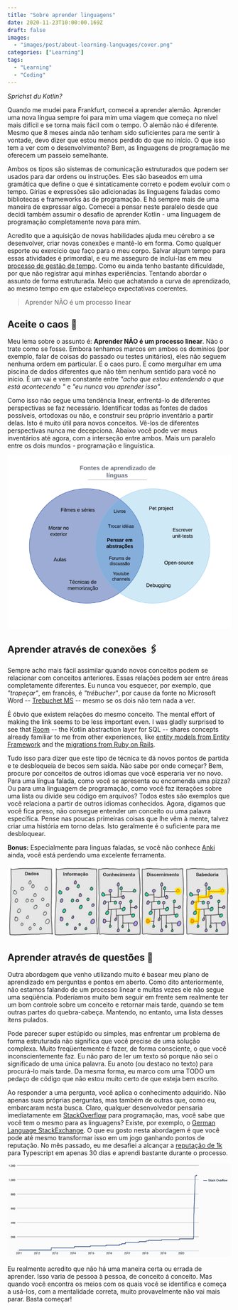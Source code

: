 ```yaml
---
title: "Sobre aprender linguagens"
date: 2020-11-23T10:00:00.169Z
draft: false
images:
  - "images/post/about-learning-languages/cover.png"
categories: ["Learning"]
tags:
  - "Learning"
  - "Coding"
---
```


_Sprichst du Kotlin?_

Quando me mudei para Frankfurt, comecei a aprender alemão. Aprender uma nova língua sempre foi para mim uma viagem que começa no nível mais difícil e se torna mais fácil com o tempo. O alemão não é diferente. Mesmo que 8 meses ainda não tenham sido suficientes para me sentir à vontade, devo dizer que estou menos perdido do que no início.
O que isso tem a ver com o desenvolvimento? Bem, as linguagens de programação me oferecem um passeio semelhante.

Ambos os tipos são sistemas de comunicação estruturados que podem ser usados para dar ordens ou instruções. Eles são baseados em uma gramática que define o que é sintaticamente correto e podem evoluir com o tempo. Gírias e expressões são adicionadas às linguagens faladas como bibliotecas e frameworks às de programação. E há sempre mais de uma maneira de expressar algo. Comecei a pensar neste paralelo desde que decidi também assumir o desafio de aprender Kotlin - uma linguagem de programação completamente nova para mim.

Acredito que a aquisição de novas habilidades ajuda meu cérebro a se desenvolver, criar novas conexões e mantê-lo em forma. Como qualquer esporte ou exercício que faço para o meu corpo. Salvar algum tempo para essas atividades é primordial, e eu me asseguro de incluí-las em meu [processo de gestão de tempo](/posts/time-management-for-leaders/). Como eu ainda tenho bastante dificuldade, por que não registrar aqui minhas experiências. Tentando abordar o assunto de forma estruturada. Meio que achatando a curva de aprendizado, ao mesmo tempo em que estabeleço expectativas coerentes.

> Aprender NÃO é um processo linear

## Aceite o caos 🤯

Meu lema sobre o assunto é: **Aprender NÃO é um processo linear**. Não o trate como se fosse. Embora tenhamos marcos em ambos os domínios (por exemplo, falar de coisas do passado ou testes unitários), eles não seguem nenhuma ordem em particular. É o caos puro. É como mergulhar em uma piscina de dados diferentes que não têm nenhum sentido para você no início. É um vai e vem constante entre _"acho que estou entendendo o que está acontecendo "_ e _"eu nunca vou aprender isso"_.

Como isso não segue uma tendência linear, enfrentá-lo de diferentes perspectivas se faz necessário. Identificar todas as fontes de dados possíveis, ortodoxas ou não, e construir seu próprio inventário a partir delas. Isto é muito útil para novos conceitos. Vê-los de diferentes perspectivas nunca me decepciona. Abaixo você pode ver meus inventários até agora, com a interseção entre ambos. Mais um paralelo entre os dois mundos - programação e linguística.

![Fontes de aprendizado e suas intersecções](learning-venn-pt.png "Fontes de aprendizado e suas intersecções")

## Aprender através de conexões 🖇️

Sempre acho mais fácil assimilar quando novos conceitos podem se relacionar com conceitos anteriores. Essas relações podem ser entre áreas completamente diferentes. Eu nunca vou esquecer, por exemplo, que _"tropeçar"_, em francês, é _"trébucher"_, por cause da fonte no Microsoft Word -- [Trebuchet MS](https://docs.microsoft.com/en-us/typography/font-list/trebuchet-ms) -- mesmo se os dois não tem nada a ver.

É óbvio que existem relações do mesmo conceito. The mental effort of making the link seems to be less important even. I was gladly surprised to see that [Room](https://developer.android.com/topic/libraries/architecture/room) -- the Kotlin abstraction layer for SQL -- shares concepts already familiar to me from other experiences, like [entity models from Entity Framework](https://docs.microsoft.com/en-us/ef/) and the [migrations from Ruby on Rails](https://guides.rubyonrails.org/v3.2/migrations.html).

Tudo isso para dizer que este tipo de técnica te dá novos pontos de partida e te desbloqueia de becos sem saída. Não sabe por onde começar? Bem, procure por conceitos de outros idiomas que você esperaria ver no novo. Para uma língua falada, como você se apresenta ou encomenda uma pizza? Ou para uma linguagem de programação, como você faz iterações sobre uma lista ou divide seu código em arquivos? Todos estes são exemplos que você relaciona a partir de outros idiomas conhecidos. Agora, digamos que você fica preso, não consegue entender um conceito ou uma palavra específica. Pense nas poucas primeiras coisas que lhe vêm à mente, talvez criar uma história em torno delas. Isto geralmente é o suficiente para me desbloquear.

**Bonus:** Especialmente para linguas faladas, se você não conhece [Anki](https://apps.ankiweb.net/) ainda, você está perdendo uma excelente ferramenta.

![Adaptado da pirâmide DIKW de @gapingvoid](dikw-pt.jpeg "Adaptado da pirâmide DIKW de @gapingvoid")

## Aprender através de questões 🙌

Outra abordagem que venho utilizando muito é basear meu plano de aprendizado em perguntas e pontos em aberto. Como dito anteriormente, não estamos falando de um processo linear e muitas vezes ele não segue uma seqüência. Poderíamos muito bem seguir em frente sem realmente ter um bom controle sobre um conceito e retornar mais tarde, quando se tem outras partes do quebra-cabeça. Mantendo, no entanto, uma lista desses itens pulados.

Pode parecer super estúpido ou simples, mas enfrentar um problema de forma estruturada não significa que você precise de uma solução complexa. Muito freqüentemente é fazer, de forma consciente, o que você inconscientemente faz. Eu não paro de ler um texto só porque não sei o significado de uma única palavra. Eu anoto (ou destaco no texto) para procurá-lo mais tarde. Da mesma forma, eu marco com uma TODO um pedaço de código que não estou muito certo de que esteja bem escrito.

Ao responder a uma pergunta, você aplica o conhecimento adquirido. Não apenas suas próprias perguntas, mas também de outras que, como eu, embarcaram nesta busca. Claro, qualquer desenvolvedor pensaria imediatamente em [StackOverflow](https://stackoverflow.com/) para programação, mas, você sabe que você tem o mesmo para as linguagens? Existe, por exemplo, o [German Language StackExchange](https://german.stackexchange.com/). O que eu gosto nesta abordagem é que você pode até mesmo transformar isso em um jogo ganhando pontos de reputação. No mês passado, eu me desafiei a alcançar a [reputação de 1k](https://stackoverflow.com/users/556629/guilhermevrs) para Typescript em apenas 30 dias e aprendi bastante durante o processo.

![Reputation game](stackoverflow.png "Reputation game")

Eu realmente acredito que não há uma maneira certa ou errada de aprender. Isso varia de pessoa à pessoa, de conceito á conceito. Mas quando você encontra os meios com os quais você se identifica e começa a usá-los, com a mentalidade correta, muito provavelmente não vai mais parar. Basta começar!
